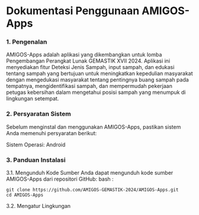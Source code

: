 # Dokumentasi Penggunaan AMIGOS-Apps

### 1. Pengenalan

AMIGOS-Apps adalah aplikasi yang dikembangkan untuk lomba Pengembangan Perangkat Lunak GEMASTIK XVII 2024. Aplikasi ini menyediakan fitur Deteksi Jenis Sampah, input sampah, dan edukasi tentang sampah yang bertujuan untuk meningkatkan kepedulian masyarakat dengan mengedukasi masyarakat tentang pentingnya buang sampah pada tempatnya, mengidentifikasi sampah, dan mempermudah pekerjaan petugas kebersihan dalam mengetahui posisi sampah yang menumpuk di lingkungan setempat.

### 2. Persyaratan Sistem

Sebelum menginstal dan menggunakan AMIGOS-Apps, pastikan sistem Anda memenuhi persyaratan berikut:

Sistem Operasi: Android

### 3. Panduan Instalasi

3.1. Mengunduh Kode Sumber
Anda dapat mengunduh kode sumber AMIGOS-Apps dari repositori GitHub:
bash :
```
git clone https://github.com/AMIGOS-GEMASTIK-2024/AMIGOS-Apps.git
cd AMIGOS-Apps
```
3.2. Mengatur Lingkungan
